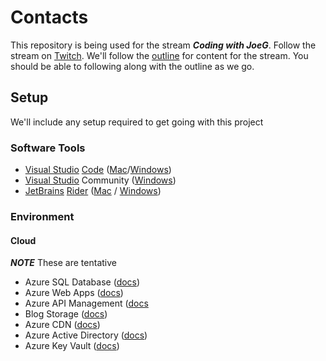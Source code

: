 # Contacts

This repository is being used for the stream ***Coding with JoeG***. Follow the stream on [Twitch](https://twitch.tv/jguadagno).  We'll follow the [outline](outline.md) for content for the stream.  You should be able to following along with the outline as we go.

## Setup

We'll include any setup required to get going with this project

### Software Tools

* [Visual Studio](https://visualstudio.microsoft.com/) [Code](https://code.visualstudio.com/?wt.mc_id=DX_841432) ([Mac](https://code.visualstudio.com/docs/?dv=osx)/[Windows](https://code.visualstudio.com/?wt.mc_id=DX_841432#))
* [Visual Studio](https://visualstudio.microsoft.com/) Community ([Windows](https://visualstudio.microsoft.com/thank-you-downloading-visual-studio/?sku=Community&rel=16))
* [JetBrains](https://www.jetbrains.com/) [Rider](https://www.jetbrains.com/rider/) ([Mac](https://www.jetbrains.com/rider/download/download-thanks.html/) / [Windows](https://www.jetbrains.com/rider/download/download-thanks.html))

### Environment

#### Cloud

***NOTE*** These are tentative

* Azure SQL Database ([docs](https://azure.microsoft.com/en-us/services/sql-database/))
* Azure Web Apps ([docs](https://azure.microsoft.com/en-us/services/app-service/web/))
* Azure API Management ([docs](https://azure.microsoft.com/en-us/services/api-management/)
* Blog Storage ([docs](https://azure.microsoft.com/en-us/services/storage/blobs/))
* Azure CDN ([docs](https://azure.microsoft.com/en-us/services/cdn/))
* Azure Active Directory ([docs](https://azure.microsoft.com/en-us/services/active-directory/))
* Azure Key Vault ([docs](https://azure.microsoft.com/en-us/services/key-vault/))
